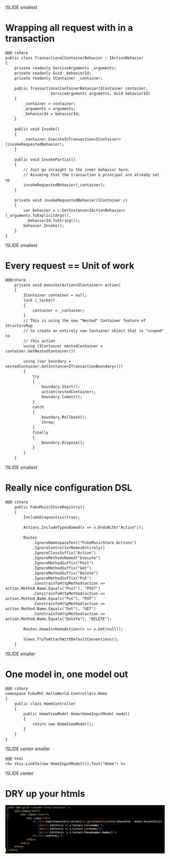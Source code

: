 !SLIDE smallest

# Wrapping all request with in a transaction
    
    @@@ csharp	
    public class TransactionalContainerBehavior : IActionBehavior
    {
        private readonly ServiceArguments _arguments;
        private readonly Guid _behaviorId;
        private readonly IContainer _container;

        public TransactionalContainerBehavior(IContainer container, 
						ServiceArguments arguments, Guid behaviorId)
        {
            _container = container;
            _arguments = arguments;
            _behaviorId = behaviorId;
        }

        public void Invoke()
        {
            _container.ExecuteInTransaction<IContainer>(invokeRequestedBehavior);
        }

        public void InvokePartial()
        {
            // Just go straight to the inner behavior here. 
            // Assuming that the transaction & principal are already set up
            invokeRequestedBehavior(_container);
        }

        private void invokeRequestedBehavior(IContainer c)
        {
            var behavior = c.GetInstance<IActionBehavior>(_arguments.ToExplicitArgs(),
			 _behaviorId.ToString());
            behavior.Invoke();
        }
    }


!SLIDE smallest

# Every request == Unit of work 
    @@@csharp
        private void execute(Action<IContainer> action)
        {
            IContainer container = null;
            lock (_locker)
            {
                container = _container;
            }
            // This is using the new "Nested" Container feature of StructureMap
            // to create an entirely new Container object that is "scoped" to
            // this action
            using (IContainer nestedContainer = container.GetNestedContainer())

            using (var boundary = nestedContainer.GetInstance<ITransactionBoundary>())
            {
                try
                {
                    boundary.Start();
                    action(nestedContainer);
                    boundary.Commit();
                }
                catch
                {
                    boundary.Rollback();
                    throw;
                }
                finally
                {
                    boundary.Dispose();
                }
            }
        }


!SLIDE smallest
# Really nice configuration DSL

	@@@ csharp
        public FubuMusicStoreRegistry()
        {
            IncludeDiagnostics(true);

            Actions.IncludeTypesNamed(x => x.EndsWith("Action"));

            Routes
                .IgnoreNamespaceText("FubuMusicStore.Actions")
                .IgnoreControllerNamesEntirely()
                .IgnoreClassSuffix("Action")
                .IgnoreMethodsNamed("Execute")
                .IgnoreMethodSuffix("Post")
                .IgnoreMethodSuffix("Get")
                .IgnoreMethodSuffix("Delete")
                .IgnoreMethodSuffix("Put")
                .ConstrainToHttpMethod(action => action.Method.Name.Equals("Post"), "POST")
                .ConstrainToHttpMethod(action => action.Method.Name.Equals("Put"), "PUT")
                .ConstrainToHttpMethod(action => action.Method.Name.Equals("Get"), "GET")
                .ConstrainToHttpMethod(action => action.Method.Name.Equals("Delete"), "DELETE");
            
            Routes.HomeIs<HomeAction>(x => x.Get(null));

            Views.TryToAttachWithDefaultConventions();
        }

!SLIDE smaller

# One model in, one model out

	@@@ csharp
	namespace FubuMVC.HelloWorld.Controllers.Home
	{
	    public class HomeController
	    {
			public HomeViewModel Home(HomeInputModel model)
			{
			    return new HomeViewModel();
			}
	    }
	}


!SLIDE   center smaller

	@@@ html 
	<%= this.LinkTo(new HomeInputModel()).Text("Home") %>


!SLIDE   center 
# DRY up your htmls 
![html conventions](html_conventions.png)
        

